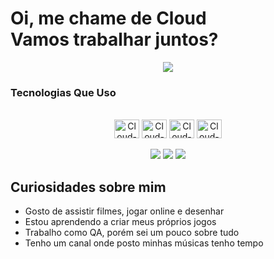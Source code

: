 # Oi, me chame de Cloud <br> Vamos trabalhar juntos?


<div align=center>
  <img src="https://github-readme-stats.vercel.app/api?username=CloudCryyy&show_icons=true&theme=tokyonight">
<h3 align=left>Tecnologias Que Uso</h3>
  <div style="display: inline_block"><br>
    <img align="center" alt="Cloud-Js" height="30" width="40" src="https://cdn.jsdelivr.net/gh/devicons/devicon/icons/javascript/javascript-plain.svg">
    <img align="center" alt="Cloud-HTML" height="30" width="40" src="https://cdn.jsdelivr.net/gh/devicons/devicon/icons/html5/html5-plain.svg">
    <img align="center" alt="Cloud-CSS" height="30" width="40" src="https://cdn.jsdelivr.net/gh/devicons/devicon/icons/css3/css3-plain.svg">
    <img align="center" alt="Cloud-Git" height="30" width="40" src="https://cdn.jsdelivr.net/gh/devicons/devicon/icons/git/git-plain.svg">
  </div>
<br>
  <a href="https://www.instagram.com/cloudcrycoding/" target="_blank"><img src="https://img.shields.io/badge/-Instagram-%23E4405F?style=for-the-badge&logo=instagram&logoColor=white"/></a>
  <a href = "mailto:cloudcryy@gmail.com" target="_blank"><img src="https://img.shields.io/badge/-Gmail-%23333?style=for-the-badge&logo=gmail&logoColor=white"/></a>
  <a href="https://www.linkedin.com/in/cloudcry/" target="_blank"><img src="https://img.shields.io/badge/-LinkedIn-%230077B5?style=for-the-badge&logo=linkedin&logoColor=white"/></a>
</div>

##  Curiosidades sobre mim
- Gosto de assistir filmes, jogar online e desenhar
- Estou aprendendo a criar meus próprios jogos
- Trabalho como QA, porém sei um pouco sobre tudo
- Tenho um canal onde posto minhas músicas tenho tempo
